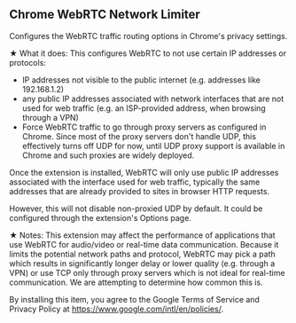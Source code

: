 ## Chrome WebRTC Network Limiter
Configures the WebRTC traffic routing options in Chrome's privacy settings.

★ What it does:
This configures WebRTC to not use certain IP addresses or protocols:
- IP addresses not visible to the public internet (e.g. addresses like 192.168.1.2)
- any public IP addresses associated with network interfaces that are not used for web traffic (e.g. an ISP-provided address, when browsing through a VPN)
- Force WebRTC traffic to go through proxy servers as configured in Chrome. Since most of the proxy servers don't handle UDP, this effectively turns off UDP for now, until UDP proxy support is available in Chrome and such proxies are widely deployed.
 
Once the extension is installed, WebRTC will only use public IP addresses associated with the interface used for web traffic, typically the same addresses that are already provided to sites in browser HTTP requests.

However, this will not disable non-proxied UDP by default. It could be configured through the extension's Options page.

★ Notes:
This extension may affect the performance of applications that use WebRTC for audio/video or real-time data communication. Because it limits the potential network paths and protocol, WebRTC may pick a path which results in significantly longer delay or lower quality (e.g. through a VPN) or use TCP only through proxy servers which is not ideal for real-time communication. We are attempting to determine how common this is.

By installing this item, you agree to the Google Terms of Service and Privacy Policy at https://www.google.com/intl/en/policies/.

